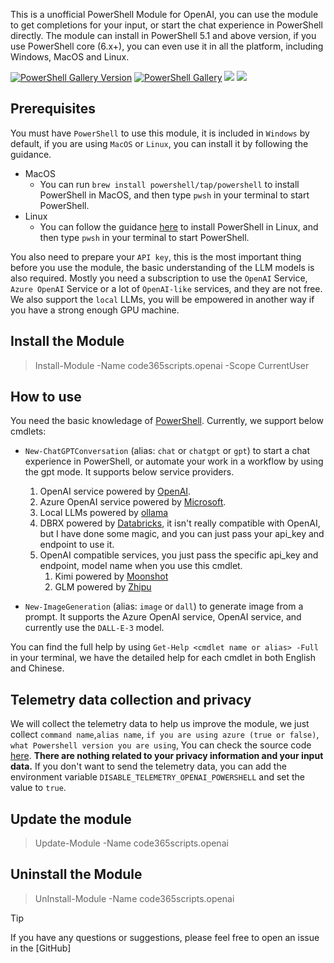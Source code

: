 This is a unofficial PowerShell Module for OpenAI, you can use the module to get completions for your input, or start the chat experience in PowerShell directly. The module can install in PowerShell 5.1 and above version, if you use PowerShell core (6.x+), you can even use it in all the platform, including Windows, MacOS and Linux.

[![PowerShell Gallery Version](https://img.shields.io/powershellgallery/v/code365scripts.openai?label=code365scripts.openai)](https://www.powershellgallery.com/packages/code365scripts.openai) [![PowerShell Gallery](https://img.shields.io/powershellgallery/dt/code365scripts.openai)](https://www.powershellgallery.com/packages/code365scripts.openai) [![](https://img.shields.io/badge/changelog-blue)](https://github.com/chenxizhang/openai-powershell/blob/master/CHANGELOG.md) [![](https://img.shields.io/badge/简体中文-blue)](README.zh.md)


## Prerequisites

You must have `PowerShell` to use this module, it is included in `Windows` by default, if you are using `MacOS` or `Linux`, you can install it by following the guidance.

- MacOS
    - You can run `brew install powershell/tap/powershell` to install PowerShell in MacOS, and then type `pwsh` in your terminal to start PowerShell.
- Linux
    - You can follow the guidance [here](https://learn.microsoft.com/en-us/powershell/scripting/install/installing-powershell-on-linux?view=powershell-7.3) to install PowerShell in Linux, and then type `pwsh` in your terminal to start PowerShell.

You also need to prepare your `API key`, this is the most important thing before you use the module, the basic understanding of the LLM models is also required. Mostly you need a subscription to use the `OpenAI` Service, `Azure OpenAI` Service or a lot of `OpenAI-like` services, and they are not free. We also support the `local` LLMs, you will be empowered in another way if you have a strong enough GPU machine.

## Install the Module

> Install-Module -Name code365scripts.openai -Scope CurrentUser

## How to use

You need the basic knowledage of [PowerShell](https://learn.microsoft.com/en-us/powershell/scripting/learn/ps101/01-getting-started). Currently, we support below cmdlets:

- `New-ChatGPTConversation` (alias: `chat` or `chatgpt` or `gpt`) to start a chat experience in PowerShell, or automate your work in a workflow by using the gpt mode. It supports below service providers. 

    1. OpenAI service powered by [OpenAI](https://platform.openai.com).
    1. Azure OpenAI service powered by [Microsoft](https://ai.azure.com/).
    1. Local LLMs powered by [ollama](https://ollama.com/blog/openai-compatibility)
    1. DBRX powered by [Databricks](https://www.databricks.com/blog/introducing-dbrx-new-state-art-open-llm), it isn't really compatible with OpenAI, but I have done some magic, and you can just pass your api_key and endpoint to use it.
    1. OpenAI compatible services, you just pass the specific api_key and endpoint, model name when you use this cmdlet.
        1. Kimi powered by [Moonshot](https://platform.moonshot.cn/docs/api/chat)
        1. GLM powered by [Zhipu](https://maas.aminer.cn/dev/api)

- `New-ImageGeneration` (alias: `image` or `dall`) to generate image from a prompt. It supports the Azure OpenAI service, OpenAI service, and currently use the `DALL-E-3` model.

You can find the full help by using `Get-Help <cmdlet name or alias> -Full` in your terminal, we have the detailed help for each cmdlet in both English and Chinese.

## Telemetry data collection and privacy

We will collect the telemetry data to help us improve the module, we just collect `command name`,`alias name`, `if you are using azure (true or false)`, `what Powershell version you are using`, You can check the source code [here](https://github.com/chenxizhang/openai-powershell/blob/master/code365scripts.openai/Private/Submit-Telemetry.ps1). **There are nothing related to your privacy information and your input data.** If you don't want to send the telemetry data, you can add the environment variable `DISABLE_TELEMETRY_OPENAI_POWERSHELL` and set the value to `true`.

## Update the module

> Update-Module -Name code365scripts.openai

## Uninstall the Module

> UnInstall-Module -Name code365scripts.openai

>[!TIP]
> If you have any questions or suggestions, please feel free to open an issue in the [GitHub]